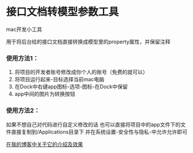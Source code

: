 # 接口文档转模型参数工具


mac开发小工具

用于将后台给的接口文档直接转换成模型里的property属性，并保留注释

### 使用方法1：
1. 将项目的开发者账号修改成你个人的账号（免费的就可以）
2. 将项目运行起来-目标选择当前mac电脑
3. 在Dock中右键app图标-选项-图标-在Dock中保留
4. app中间的图片为转换按钮

### 使用方法2：
如果不想自己对代码进行自定义修改的话
也可以直接将项目中的app文件下的文件直接复制到/Applications目录下
并在系统设置-安全性与隐私-中允许允许即可




[在我的博客中关于它的介绍及效果](http://leezw.me/2018/01/31/interface/)

